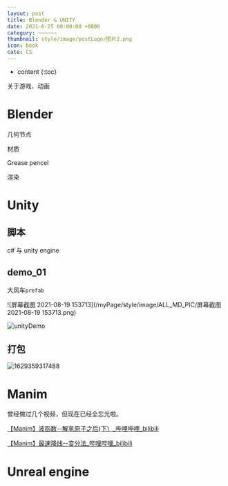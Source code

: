 ```yaml
---
layout: post
title: Blender & UNITY
date: 2021-6-25 00:00:00 +0800
category: ~~~~~~
thumbnail: style/image/postLogo/图片2.png
icon: book
cate: CS
---
```



* content
{:toc}

关于游戏、动画

# Blender

几何节点

材质

Grease pencel

渲染



# Unity

## 脚本



c# 与 unity engine


## demo_01

大风车`prefab`

![屏幕截图 2021-08-19 153713](/myPage/style/image/ALL_MD_PIC/屏幕截图 2021-08-19 153713.png)

![unityDemo](/myPage/style/image/ALL_MD_PIC/unityDemo.gif)

## 打包

![1629359317488](/myPage/style/image/ALL_MD_PIC/1629359317488.png)

# Manim

曾经做过几个视频，但现在已经全忘光啦。


[【Manim】波函数--解氢原子之后(下）_哔哩哔哩_bilibili](https://www.bilibili.com/video/BV147411C7uD?spm_id_from=333.999.0.0)

[【Manim】最速降线--变分法_哔哩哔哩_bilibili](https://www.bilibili.com/video/BV1YC4y147Fr?spm_id_from=333.999.0.0)



# Unreal engine


